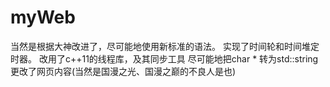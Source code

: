 # myWeb

当然是根据大神改进了，尽可能地使用新标准的语法。
实现了时间轮和时间堆定时器。
改用了c++11的线程库，及其同步工具
尽可能地把char * 转为std::string
更改了网页内容(当然是国漫之光、国漫之巅的不良人是也)